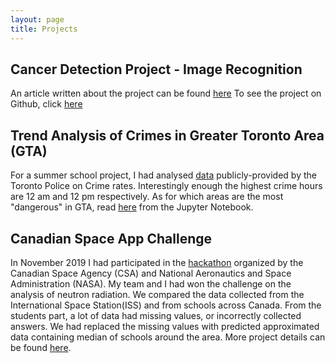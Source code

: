 ```yaml
---
layout: page
title: Projects
---
```


## Cancer Detection Project - Image Recognition

An article written about the project can be found [here](https://rominacarabathampi.ca/_posts/2020-04-14-cancer.md)
To see the project on Github, click [here](https://github.com/rominacarabathampi/Cancer-detection-capstone) 

## Trend Analysis of Crimes in Greater Toronto Area (GTA)
For a summer school project, I had analysed [data](http://data.torontopolice.on.ca/pages/open-data) publicly-provided by the Toronto Police on Crime rates. Interestingly enough the highest crime hours are 12 am and 12 pm respectively. As for which areas are the most "dangerous" in GTA, read [here](https://github.com/rominacarabathampi/PythonProjects/blob/master/toronto_crime_rate.ipynb) from the Jupyter Notebook.

## Canadian Space App Challenge
In November 2019 I had participated in the [hackathon](https://www.asc-csa.gc.ca/eng/events/2019/space-apps-2019.asp) organized by the Canadian Space Agency (CSA) and National Aeronautics and Space Administration (NASA). My team and I had won the challenge on the analysis of neutron radiation. We compared the data collected from the International Space Station(ISS) and from schools across Canada. From the students part, a lot of data had missing values, or incorrectly collected answers. We had replaced the missing values with predicted approximated data containing median of schools around the area.
More project details can be found [here](https://github.com/rominacarabathampi/CanadianSpaceAppChallenge).

